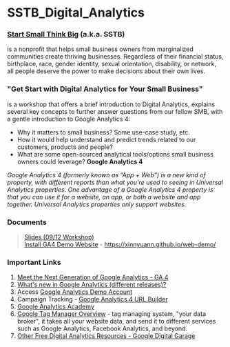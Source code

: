# SSTB_Digital_Analytics
### [Start Small Think Big](https://www.startsmallthinkbig.org) (a.k.a. SSTB)
is a nonprofit that helps small business owners from marginalized communities create thriving businesses. Regardless of their financial status, birthplace, race, gender identity, sexual orientation, disability, or network, all people deserve the power to make decisions about their own lives. 

### "Get Start with Digital Analytics for Your Small Business" 
is a workshop that offers a brief introduction to Digital Analytics, explains several key concepts to further answer questions from our fellow SMB, with a gentle introduction to Google Analytics 4:
- Why it matters to small business? Some use-case study, etc.
- How it would help understand and predict trends related to our customers, products and people?
- What are some open-sourced analytical tools/options small business owners could leverage? <b> Google Analytics 4</b>

*Google Analytics 4 (formerly known as “App + Web”) is a new kind of property, with different reports than what you're used to seeing in Universal Analytics properties.  One advantage of a Google Analytics 4 property is that you can use it for a website, an app, or both a website and app together. Universal Analytics properties only support websites.*

### Documents
> [Slides (09/12 Workshop)](https://docs.google.com/presentation/d/1FjKwqVVgfOV9XAK2wEX6Gf_vQpW9HQJF/edit?usp=sharing&ouid=117169706809620333077&rtpof=true&sd=true)
> <br>[Install GA4 Demo Website](https://github.com/xinnyuann/web-demo) - https://xinnyuann.github.io/web-demo/</br>

### Important Links
1. [Meet the Next Generation of Google Analytics - GA 4](https://support.google.com/analytics/answer/10089681?hl=en&ref_topic=9143232)
2. [What's new in Google Analytics (different releases)?](https://support.google.com/analytics/answer/9164320?hl=en#zippy=%2Creleases)
3. Access [Google Analytics Demo Account](https://support.google.com/analytics/answer/6367342#access&zippy=%2Cin-this-article)
4. Campaign Tracking - [Google Analytics 4 URL Builder](https://ga-dev-tools.web.app/ga4/campaign-url-builder/)
5. [Google Analytics Academy](https://analytics.google.com/analytics/academy/)
6. [Google Tag Manager Overview](https://support.google.com/tagmanager/answer/6102821?hl=en) - tag managing system, "your data broker", it takes all your website data, and send it to different services such as Google Analytics, Facebook Analytics, and beyond.
7. [Other Free Digital Analytics Resources - Google Digital Garage](https://learndigital.withgoogle.com/digitalgarage)


